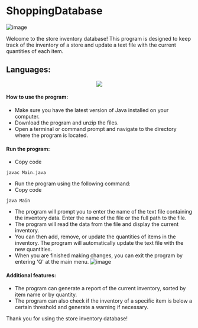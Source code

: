 # ShoppingDatabase

![image](https://user-images.githubusercontent.com/103478551/210189801-c3737f36-c929-46f6-9b36-d3428d171355.png)

Welcome to the store inventory database! This program is designed to keep track of the inventory of a store and update a text file with the current quantities of each item.

## Languages:
<div style="text-align: center;">
  <img style="align: 'center';" src="https://img.shields.io/badge/java-%23ED8B00.svg?style=for-the-badge&logo=java&logoColor=white">
</div>

#### How to use the program:
- Make sure you have the latest version of Java installed on your computer.
- Download the program and unzip the files.
- Open a terminal or command prompt and navigate to the directory where the program is located.

#### Run the program:

- Copy code
```
javac Main.java
```
- Run the program using the following command:
- Copy code
```
java Main
```
- The program will prompt you to enter the name of the text file containing the inventory data. Enter the name of the file or the full path to the file.
- The program will read the data from the file and display the current inventory.
- You can then add, remove, or update the quantities of items in the inventory. The program will automatically update the text file with the new quantities.
- When you are finished making changes, you can exit the program by entering 'Q' at the main menu.
![image](https://user-images.githubusercontent.com/103478551/210189887-9ce1a281-abbf-4bf3-9a52-dd64dc359ec3.png)


#### Additional features:
- The program can generate a report of the current inventory, sorted by item name or by quantity.
- The program can also check if the inventory of a specific item is below a certain threshold and generate a warning if necessary.

Thank you for using the store inventory database!
